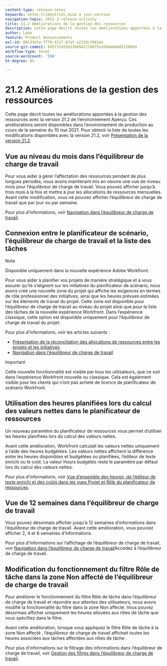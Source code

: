 ```yaml
---
content-type: release-notes
keywords: notes,trimestriel,mise à jour,version
navigation-topic: 2021-2-release-activity
title: 21.2 Améliorations de la gestion des ressources
description: Cette page décrit toutes les améliorations apportées à la gestion des ressources avec la version 21.2 de l’environnement Aperçu. Ces améliorations seront disponibles dans l’environnement de production au cours de la semaine du 10 mai 2021. Pour obtenir la liste de toutes les modifications disponibles avec la version 21.2, reportez-vous à la présentation de la version 21.2.
author: Luke
feature: Product Announcements
exl-id: 00133efe-f779-4217-87af-a223dcf043ee
source-git-commit: 665732453b33b49421108791a560ab84d51280b9
workflow-type: tm+mt
source-wordcount: '556'
ht-degree: 0%

---
```


# 21.2 Améliorations de la gestion des ressources

Cette page décrit toutes les améliorations apportées à la gestion des ressources avec la version 21.2 de l’environnement Aperçu. Ces améliorations seront disponibles dans l’environnement de production au cours de la semaine du 10 mai 2021. Pour obtenir la liste de toutes les modifications disponibles avec la version 21.2, voir [Présentation de la version 21.2](../../../product-announcements/product-releases/21.2-release-activity/21-2-release-overview.md).

## Vue au niveau du mois dans l’équilibreur de charge de travail

Pour vous aider à gérer l’affectation des ressources pendant de plus longues périodes, nous avons maintenant mis en oeuvre une vue de niveau mois pour l’équilibreur de charge de travail. Vous pouvez afficher jusqu’à trois mois à la fois et mettre à jour les allocations de ressources mensuelles. Avant cette modification, vous ne pouviez afficher l’équilibreur de charge de travail que par jour ou par semaine.

Pour plus d’informations, voir [Navigation dans l’équilibreur de charge de travail](../../../resource-mgmt/workload-balancer/navigate-the-workload-balancer.md).

## Connexion entre le planificateur de scénario, l’équilibreur de charge de travail et la liste des tâches

>[!NOTE]
>
>Disponible uniquement dans la nouvelle expérience Adobe Workfront.

Pour vous aider à planifier vos projets de manière stratégique et à vous assurer qu’ils s’alignent sur les initiatives du planificateur de scénario, nous avons créé une nouvelle zone du projet qui affiche les exigences en termes de rôle professionnel des initiatives, ainsi que les heures prévues estimées sur les éléments de travail du projet. Cette zone est disponible pour l’équilibreur de charge de travail au niveau du projet ainsi que pour la liste des tâches de la nouvelle expérience Workfront. Dans l’expérience classique, cette option est disponible uniquement pour l’équilibreur de charge de travail du projet.

Pour plus d’informations, voir les articles suivants :

* [Présentation de la réconciliation des allocations de ressources entre les projets et les initiatives](../../../scenario-planner/overview-reconcile-allocations-between-projects-initiatives.md).
* [Navigation dans l’équilibreur de charge de travail](../../../resource-mgmt/workload-balancer/navigate-the-workload-balancer.md)

>[!IMPORTANT]
>
>Cette nouvelle fonctionnalité est visible par tous les utilisateurs, que ce soit dans l’expérience Workfront nouvelle ou classique. Cela est également visible pour les clients qui n’ont pas acheté de licence de planificateur de scénario Workfront.

## Utilisation des heures planifiées lors du calcul des valeurs nettes dans le planificateur de ressources

Un nouveau paramètre du planificateur de ressources vous permet d’utiliser les heures planifiées lors du calcul des valeurs nettes.

Avant cette amélioration, Workfront calculait les valeurs nettes uniquement à l’aide des heures budgétées. Les valeurs nettes affichent la différence entre les heures disponibles et budgétées ou planifiées, l’éditeur de texte enrichi ou le coût. La valeur Hours budgétés reste le paramètre par défaut lors du calcul des valeurs nettes.

Pour plus d’informations, voir [Vue d’ensemble des heures, de l’éditeur de texte enrichi et des coûts dans les vues Projet et Rôle du planificateur de ressources](../../../resource-mgmt/resource-planning/overview-of-planner-hour-fte-cost-information-in-role-project-views.md).

## Vue de 12 semaines dans l’équilibreur de charge de travail

Vous pouvez désormais afficher jusqu’à 12 semaines d’informations dans l’équilibreur de charge de travail. Avant cette amélioration, vous pouviez afficher 2, 4 et 6 semaines d’informations.

Pour plus d’informations sur l’affichage de l’équilibreur de charge de travail, voir [Navigation dans l’équilibreur de charge de travail](../../../resource-mgmt/workload-balancer/navigate-the-workload-balancer.md)Accédez à l’équilibreur de charge de travail.

## Modification du fonctionnement du filtre Rôle de tâche dans la zone Non affecté de l’équilibreur de charge de travail

Pour améliorer le fonctionnement du filtre Rôle de tâche dans l’équilibreur de charge de travail et répondre aux attentes des utilisateurs, nous avons modifié la fonctionnalité du filtre dans la zone Non affecté. Vous pouvez désormais afficher uniquement les heures allouées aux rôles de tâche que vous spécifiez dans le filtre.

Avant cette amélioration, lorsque vous appliquez le filtre Rôle de tâche à la zone Non affecté , l’équilibreur de charge de travail affichait toutes les heures associées aux tâches affectées aux rôles de tâche .

Pour plus d’informations sur le filtrage des informations dans l’équilibreur de charge de travail, voir [Gestion des filtres dans l’équilibreur de charge de travail](../../../resource-mgmt/workload-balancer/filter-information-workload-balancer.md).
